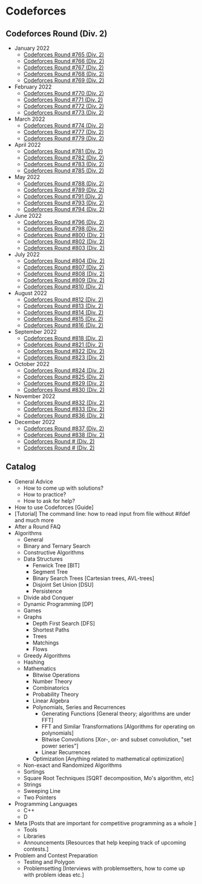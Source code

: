 # Codeforces

## Codeforces Round (Div. 2)

- January 2022
  - [Codeforces Round #765 (Div. 2)](https://codeforces.com/contest/1625)
  - [Codeforces Round #766 (Div. 2)](https://codeforces.com/contest/1627)
  - [Codeforces Round #767 (Div. 2)]()
  - [Codeforces Round #768 (Div. 2)]()
  - [Codeforces Round #769 (Div. 2)]()
- February 2022
  - [Codeforces Round #770 (Div. 2)]()
  - [Codeforces Round #771 (Div. 2)]()
  - [Codeforces Round #772 (Div. 2)]()
  - [Codeforces Round #773 (Div. 2)]()
- March 2022
  - [Codeforces Round #774 (Div. 2)]()
  - [Codeforces Round #777 (Div. 2)]()
  - [Codeforces Round #779 (Div. 2)]()
- April 2022
  - [Codeforces Round #781 (Div. 2)]()
  - [Codeforces Round #782 (Div. 2)]()
  - [Codeforces Round #783 (Div. 2)]()
  - [Codeforces Round #785 (Div. 2)]()
- May 2022
  - [Codeforces Round #788 (Div. 2)]()
  - [Codeforces Round #789 (Div. 2)]()
  - [Codeforces Round #791 (Div. 2)]()
  - [Codeforces Round #793 (Div. 2)]()
  - [Codeforces Round #794 (Div. 2)]()
- June 2022
  - [Codeforces Round #796 (Div. 2)]()
  - [Codeforces Round #798 (Div. 2)]()
  - [Codeforces Round #800 (Div. 2)]()
  - [Codeforces Round #802 (Div. 2)]()
  - [Codeforces Round #803 (Div. 2)]()
- July 2022
  - [Codeforces Round #804 (Div. 2)]()
  - [Codeforces Round #807 (Div. 2)]()
  - [Codeforces Round #808 (Div. 2)]()
  - [Codeforces Round #809 (Div. 2)]()
  - [Codeforces Round #810 (Div. 2)]()
- August 2022
  - [Codeforces Round #812 (Div. 2)]()
  - [Codeforces Round #813 (Div. 2)]()
  - [Codeforces Round #814 (Div. 2)]()
  - [Codeforces Round #815 (Div. 2)]()
  - [Codeforces Round #816 (Div. 2)]()
- September 2022
  - [Codeforces Round #818 (Div. 2)]()
  - [Codeforces Round #821 (Div. 2)]()
  - [Codeforces Round #822 (Div. 2)]()
  - [Codeforces Round #823 (Div. 2)]()
- October 2022
  - [Codeforces Round #824 (Div. 2)]()
  - [Codeforces Round #825 (Div. 2)]()
  - [Codeforces Round #829 (Div. 2)]()
  - [Codeforces Round #830 (Div. 2)]()
- November 2022
  - [Codeforces Round #832 (Div. 2)]()
  - [Codeforces Round #833 (Div. 2)]()
  - [Codeforces Round #836 (Div. 2)]()
- December 2022
  - [Codeforces Round #837 (Div. 2)]()
  - [Codeforces Round #838 (Div. 2)]()
  - [Codeforces Round # (Div. 2)]()
  - [Codeforces Round # (Div. 2)]()

## Catalog 

  - General Advice
    - How to come up with solutions?
    - How to practice?
    - How to ask for help?
  - How to use Codeforces [Guide]
  -  [Tutorial] The command line: how to read input from file without #ifdef and much more
  - After a Round FAQ
- Algorithms
  - General
  - Binary and Ternary Search
  - Constructive Algorithms
  - Data Structures
    - Fenwick Tree [BIT]
    - Segment Tree
    - Binary Search Trees [Cartesian trees, AVL-trees]
    - Disjoint Set Union [DSU]
    - Persistence
  - Divide abd Conquer 
  - Dynamic Programming [DP]
  - Games
  - Graphs
    - Depth First Search [DFS]
    - Shortest Paths
    - Trees
    - Matchings
    - Flows
  - Greedy Algorithms
  - Hashing
  - Mathematics
    - Bitwise Operations
    - Number Theory 
    - Combinatorics
    - Probability Theory
    - Linear Algebra
    - Polynomials, Series and Recurrences
      - Generating Functions [General theory; algorithms are under FFT]
      - FFT and Similar Transformations [Algorithms for operating on polynomials]
      -  Bitwise Convolutions [Xor-, or- and subset convolution, "set power series"]
      - Linear Recurrences
    - Optimization [Anything related to mathematical optimization]
  - Non-exact and Randomized Algorithms
  - Sortings
  - Square Root Techniques [SQRT decomposition, Mo's algorithm, etc]
  - Strings
  - Sweeping Line
  - Two Pointers
- Programming Languages
  - C++
  - D
- Meta [Posts that are important for competitive programming as a whole
]
  - Tools
  - Libraries
  - Announcements [Resources that help keeping track of upcoming contests.]
- Problem and Contest Preparation
  - Testing and Polygon
  - Problemsetting [Interviews with problemsetters, how to come up with problem ideas etc.]
